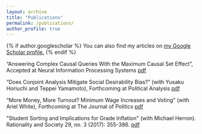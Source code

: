 ```yaml
---
layout: archive
title: "Publications"
permalink: /publications/
author_profile: true
---
```


{% if author.googlescholar %}
  You can also find my articles on <u><a href="{{author.googlescholar}}">my Google Scholar profile</a>.</u>
{% endif %}

“Answering Complex Causal Queries With the Maximum Causal Set Effect”, Accepted at Neural
Information Processing Systems [pdf](https://zmarkovich.github.io/files/main.pdf)

“Does Conjoint Analysis Mitigate Social Desirability Bias?” (with Yusaku Horiuchi and Teppei
Yamamoto), Forthcoming at Political Analysis [pdf](https://zmarkovich.github.io/files/does-conjoint-analysis-mitigate-social-desirability-bias.pdf)

“More Money, More Turnout? Minimum Wage Increases and Voting” (with Ariel White), Forthcoming
at The Journal of Politics [pdf](https://zmarkovich.github.io/files/MinWage_draft1forweb.pdf)

"Student Sorting and Implications for Grade Inflation" (with Michael Herron). Rationality and Society
29, no. 3 (2017): 355-386. [pdf](https://zmarkovich.github.io/files/student_sorting.pdf)
